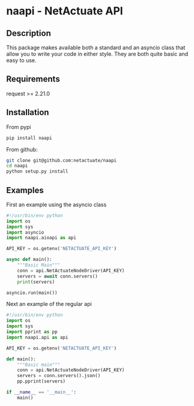 naapi - NetActuate API
=========

Description
------------

This package makes available both a standard and an asyncio class that allow you to write your code in either style. They are both quite basic and easy to use.

Requirements
------------

request >= 2.21.0

Installation
------------

From pypi

```bash
pip install naapi
```

From github:

```bash
git clone git@github.com:netactuate/naapi
cd naapi
python setup.py install
```

Examples
------------

First an example using the asyncio class

```python
#!/usr/bin/env python
import os
import sys
import asyncio
import naapi.aioapi as api

API_KEY = os.getenv('NETACTUATE_API_KEY')

async def main():
    """Basic Main"""
    conn = api.NetActuateNodeDriver(API_KEY)
    servers = await conn.servers()
    print(servers)

asyncio.run(main())
```

Next an example of the regular api

```python
#!/usr/bin/env python
import os
import sys
import pprint as pp
import naapi.api as api

API_KEY = os.getenv('NETACTUATE_API_KEY')

def main():
    """Basic main"""
    conn = api.NetActuateNodeDriver(API_KEY)
    servers = conn.servers().json()
    pp.pprint(servers)

if __name__ == '__main__':
    main()
```
